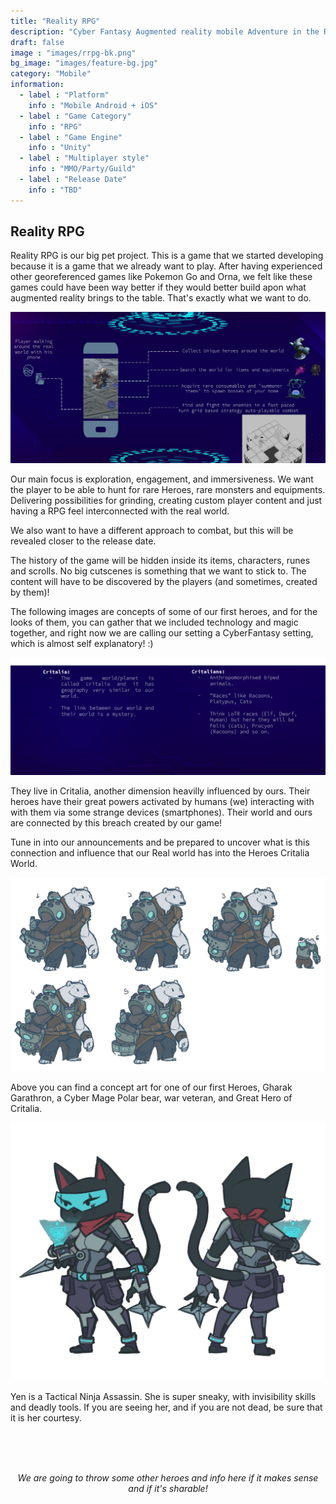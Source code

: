 ```yaml
---
title: "Reality RPG"
description: "Cyber Fantasy Augmented reality mobile Adventure in the Real World."
draft: false
image : "images/rrpg-bk.png"
bg_image: "images/feature-bg.jpg"
category: "Mobile"
information:
  - label : "Platform"
    info : "Mobile Android + iOS"
  - label : "Game Category"
    info : "RPG"
  - label : "Game Engine"
    info : "Unity"
  - label : "Multiplayer style"
    info : "MMO/Party/Guild"
  - label : "Release Date"
    info : "TBD"
---
```


## Reality RPG

Reality RPG is our big pet project. This is a game that we started developing because it is a game that we already want to play. After having experienced other georeferenced games like Pokemon Go and Orna, we felt like these games could have been way better if they would better build apon what augmented reality brings to the table. That's exactly what we want to do.

![Example image](/images/game-idea.png)

Our main focus is exploration, engagement, and immersiveness. We want the player to be able to hunt for rare Heroes, rare monsters and equipments. Delivering possibilities for grinding, creating custom player content and just having a RPG feel interconnected with the real world.

We also want to have a different approach to combat, but this will be revealed closer to the release date.

The history of the game will be hidden inside its items, characters, runes and scrolls. No big cutscenes is something that we want to stick to. The content will have to be discovered by the players (and sometimes, created by them)! 

The following images are concepts of some of our first heroes, and for the looks of them, you can gather that we included technology and magic together, and right now we are calling our setting a CyberFantasy setting, which is almost self explanatory! :)

![](/images/critalia1.png)

They live in Critalia, another dimension heavilly influenced by ours. Their heroes have their great powers activated by humans (we) interacting with with them via some strange devices (smartphones). Their world and ours are connected by this breach created by our game!


Tune in into our announcements and be prepared to uncover what is this connection and influence that our Real world has into the Heroes Critalia World.


![Example image](/images/bear2d.png)

Above you can find a concept art for one of our first Heroes, Gharak Garathron, a Cyber Mage Polar bear, war veteran, and Great Hero of Critalia.

![Example image](/images/cat2d.png)

Yen is a Tactical Ninja Assassin. She is super sneaky, with invisibility skills and deadly tools. If you are seeing her, and if you are not dead, be sure that it is her courtesy.

<br>
<br>
<br>
<p style="text-align: center;"><em>We are going to throw some other heroes and info here if it makes sense and if it's sharable!</em></p>